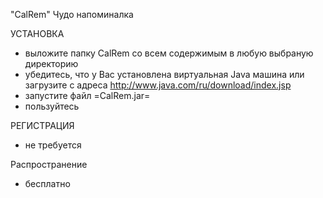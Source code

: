"CalRem" Чудо напоминалка

УСТАНОВКА
- выложите папку CalRem со всем содержимым в любую выбраную директорию
- убедитесь, что у Вас установлена виртуальная Java машина или загрузите с адреса http://www.java.com/ru/download/index.jsp
- запустите файл =CalRem.jar=
- пользуйтесь

РЕГИСТРАЦИЯ
- не требуется

Распространение
- бесплатно
